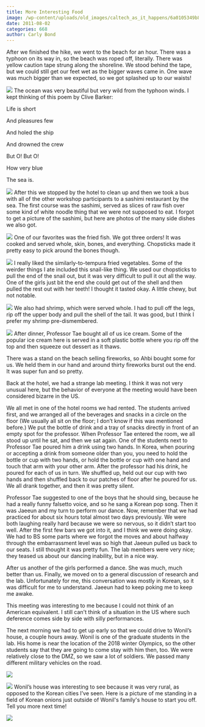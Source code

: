 ```yaml
---
title: More Interesting Food
image: /wp-content/uploads/old_images/caltech_as_it_happens/6a0105349b8251970b014e8a432fff970d.jpg
date: 2011-08-02
categories: 668
author: Carly Bond
---
```



After we finished the hike, we went to the beach for an hour. There was a typhoon on its way in, so the beach was roped off, literally. There was yellow caution tape strung along the shoreline. We stood behind the tape, but we could still get our feet wet as the bigger waves came in. One wave was much bigger than we expected, so we got splashed up to our waists!


![](/old_images/caltech_as_it_happens/6a0105349b8251970b015434233d46970c.jpg)
The ocean was very beautiful but very wild from the typhoon winds. I kept thinking of this poem by Clive Barker:

Life is short

And pleasures few

And holed the ship

And drowned the crew

But O! But O!

How very blue

The sea is.


![](/old_images/caltech_as_it_happens/6a0105349b8251970b014e8a4330ba970d.jpg)
After this we stopped by the hotel to clean up and then we took a bus with all of the other workshop participants to a sashimi restaurant by the sea. The first course was the sashimi, served as slices of raw fish over some kind of white noodle thing that we were not supposed to eat. I forgot to get a picture of the sashimi, but here are photos of the many side dishes we also got.


![](/old_images/caltech_as_it_happens/6a0105349b8251970b0153904febbf970b.jpg)
One of our favorites was the fried fish. We got three orders! It was cooked and served whole, skin, bones, and everything. Chopsticks made it pretty easy to pick around the bones though.


![](/old_images/caltech_as_it_happens/6a0105349b8251970b0153904fec0c970b.jpg)
I really liked the similarly-to-tempura fried vegetables. Some of the weirder things I ate included this snail-like thing. We used our chopsticks to pull the end of the snail out, but it was very difficult to pull it out all the way. One of the girls just bit the end she could get out of the shell and then pulled the rest out with her teeth! I thought it tasted okay. A little chewy, but not notable.


![](/old_images/caltech_as_it_happens/6a0105349b8251970b0153904fec9e970b.jpg)
We also had shrimp, which were served whole. I had to pull off the legs, rip off the upper body and pull the shell of the tail. It was good, but I think I prefer my shrimp pre-dismembered.


![](/old_images/caltech_as_it_happens/6a0105349b8251970b014e8a4332fa970d.jpg)
After dinner, Professor Tae bought all of us ice cream. Some of the popular ice cream here is served in a soft plastic bottle where you rip off the top and then squeeze out dessert as it thaws.

There was a stand on the beach selling fireworks, so Ahbi bought some for us. We held them in our hand and around thirty fireworks burst out the end. It was super fun and so pretty.

Back at the hotel, we had a strange lab meeting. I think it was not very unusual here, but the behavior of everyone at the meeting would have been considered bizarre in the US.

We all met in one of the hotel rooms we had rented. The students arrived first, and we arranged all of the beverages and snacks in a circle on the floor (We usually all sit on the floor; I don’t know if this was mentioned before.) We put the bottle of drink and a tray of snacks directly in front of an empty spot for the professor. When Professor Tae entered the room, we all stood up until he sat, and then we sat again. One of the students next to Professor Tae poured him a drink using two hands. In Korea, when pouring or accepting a drink from someone older than you, you need to hold the bottle or cup with two hands, or hold the bottle or cup with one hand and touch that arm with your other arm. After the professor had his drink, he poured for each of us in turn. We shuffled up, held out our cup with two hands and then shuffled back to our patches of floor after he poured for us. We all drank together, and then it was pretty silent.

Professor Tae suggested to one of the boys that he should sing, because he had a really funny falsetto voice, and so he sang a Korean pop song. Then it was Jaeeun and my turn to perform our dance. Now, remember that we had practiced for about six hours total almost two days previously. We were both laughing really hard because we were so nervous, so it didn’t start too well. After the first few bars we got into it, and I think we were doing okay. We had to BS some parts where we forgot the moves and about halfway through the embarrassment level was so high that Jaeeun pulled us back to our seats. I still thought it was pretty fun. The lab members were very nice; they teased us about our dancing inability, but in a nice way.

After us another of the girls performed a dance. She was much, much better than us. Finally, we moved on to a general discussion of research and the lab. Unfortunately for me, this conversation was mostly in Korean, so it was difficult for me to understand. Jaeeun had to keep poking me to keep me awake.

This meeting was interesting to me because I could not think of an American equivalent. I still can't think of a situation in the US where such deference comes side by side with silly performances.

The next morning we had to get up early so that we could drive to Wonil’s house, a couple hours away. Wonil is one of the graduate students in the lab. His home is near the location of the 2018 winter Olympics, so the other students say that they are going to come stay with him then, too. We were relatively close to the DMZ, so we saw a lot of soldiers. We passed many different military vehicles on the road.


![](/old_images/caltech_as_it_happens/6a0105349b8251970b014e8a4336c8970d.jpg)


![](/old_images/caltech_as_it_happens/6a0105349b8251970b014e8a43373c970d.jpg)
Wonil’s house was interesting to see because it was very rural, as opposed to the Korean cities I’ve seen. Here is a picture of me standing in a field of Korean onions just outside of Wonil's family's house to start you off. Tell you more next time!

![](/old_images/caltech_as_it_happens/6a0105349b8251970b0154342345ec970c.jpg)
